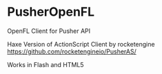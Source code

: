 # PusherOpenFL
OpenFL Client for Pusher API

Haxe Version of ActionScript Client by rocketengine
https://github.com/rocketengineio/PusherAS/

Works in Flash and HTML5